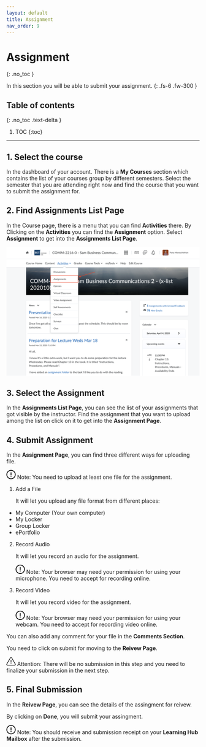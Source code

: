 ```yaml
---
layout: default
title: Assignment
nav_order: 9
---
```


# Assignment
{: .no_toc }


In this section you will be able to submit your assignment.
{: .fs-6 .fw-300 }

## Table of contents
{: .no_toc .text-delta }

1. TOC
{:toc}

---

## 1. Select the course

In the dashboard of your account. There is a **My Courses** section which contains the list of your courses group by different semesters.
Select the semester that you are attending right now and find the course that you want to submit the assignment for.

## 2. Find Assignments List Page

In the Course page, there is a menu that you can find **Activities** there. By Clicking on the **Activities** you can find the **Assignment** option. 
Select **Assignment** to get into the **Assignments List Page**.

  ![Find Assignments](https://github.com/AlirezaKakan/User-Documentation-Instructions/blob/gh-pages/assets/images/Assignments.png?raw=true "Find Assignments")

## 3. Select the Assignment

In the **Assignments List Page**, you can see the list of your assignments that got visible by the instructor. Find the assignment that you want to upload among the list on click on it to get into the **Assignment Page**.

## 4. Submit Assignment

In the **Assignment Page**, you can find three different ways for uploading file. 

![Permission Need][Note]
Note: You need to upload at least one file for the assignment.


1. Add a File

   It will let you upload any file format from different places:
   
  * My Computer (Your own computer)
  * My Locker
  * Group Locker
  * ePortfolio

2. Record Audio

   It will let you record an audio for the assignment. 

   ![Permission Need][Note]
   Note: Your browser may need your permission for using your microphone. You need to accept for recording online.


3. Record Video

   It will let you record video for the assignment.

   ![Permission Need][Note]
   Note: Your browser may need your permission for using your webcam. You need to accept for recording video online.


You can also add any comment for your file in the **Comments Section**.

You need to click on submit for moving to the **Reivew Page**.

![Attention][Alert]
Attention: There will be no submission in this step and you need to finalize your submission in the next step.

## 5. Final Submission

In the **Reivew Page**, you can see the details of the assingment for reivew. 

By clicking on **Done**, you will submit your assingment.

![Permission Need][Note]
Note: You should receive and submission receipt on your **Learning Hub Mailbox** after the submission.

[Note]: https://github.com/AlirezaKakan/User-Documentation-Instructions/blob/gh-pages/assets/images/warning-24.png?raw=true "Note"

[Alert]: https://github.com/AlirezaKakan/User-Documentation-Instructions/blob/gh-pages/assets/images/alert.png?raw=true "Alert"
  

